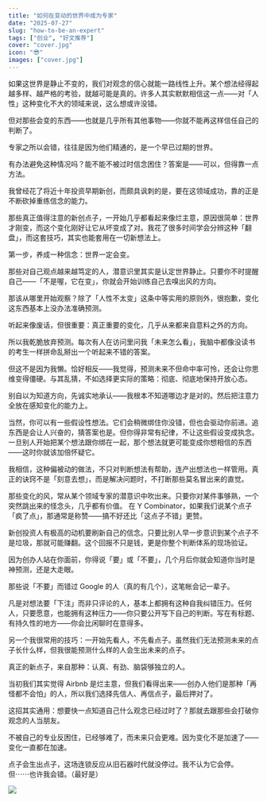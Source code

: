 ```yaml
---
title: "如何在变动的世界中成为专家"
date: "2025-07-27"
slug: "how-to-be-an-expert"
tags: ["创业", "好文推荐"]
cover: "cover.jpg"
icon: "😎"
images: ["cover.jpg"]
---
```

如果这世界是静止不变的，我们对观念的信心就能一路线性上升。某个想法经得起越多样、越严格的考验，就越可能是真的。许多人其实默默相信这一点——对「人性」这种变化不大的领域来说，这么想或许没错。



但对那些会变的东西——也就是几乎所有其他事物——你就不能再这样信任自己的判断了。



专家之所以会错，往往是因为他们精通的，是一个早已过期的世界。



有办法避免这种情况吗？能不能不被过时信念困住？答案是——可以，但得靠一点方法。



我曾经花了将近十年投资早期新创，而颇具讽刺的是，要在这领域成功，靠的正是不断砍掉重练信念的能力。



那些真正值得注意的新创点子，一开始几乎都看起来像烂主意，原因很简单：世界才刚变，而这个变化刚好让它从坏变成了对。我花了很多时间学会分辨这种「翻盘」，而这套技巧，其实也能套用在一切新想法上。



第一步，养成一种信念：世界一定会变。



那些对自己观点越来越笃定的人，潜意识里其实是认定世界静止。只要你不时提醒自己——「不是喔，它在变」，你就会开始训练自己去嗅出风的方向。



那该从哪里开始观察？除了「人性不太变」这条中等实用的原则外，很抱歉，变化这东西基本上没办法准确预测。



听起来像废话，但很重要：真正重要的变化，几乎从来都来自意料之外的方向。



所以我乾脆放弃预测。每次有人在访问里问我「未来怎么看」，我脑中都像没读书的考生一样拼命乱掰出一个听起来不错的答案。



但这不是因为我懒。恰好相反——我觉得，预测未来不但命中率可怜，还会让你思维变得僵硬。与其乱猜，不如选择更实际的策略：彻底、彻底地保持开放心态。



别自以为知道方向，先诚实地承认——我根本不知道哪边才是对的。然后把注意力全放在感知变化的能力上。



当然，你可以有一些假设性想法。它们会稍微绑住你没错，但也会驱动你前进。追东西是会让人兴奋的，猜答案也是。但你得非常有纪律，不让这些假设变成执念。
一旦别人开始把某个想法跟你绑在一起，那个想法就更可能变成你想相信的东西——这时你就该加倍怀疑它。



我相信，这种偏被动的做法，不只对判断想法有帮助，连产出想法也一样管用。真正的诀窍不是「刻意去想」，而是解决问题时，不打断那些莫名冒出来的直觉。



那些变化的风，常从某个领域专家的潜意识中吹出来。只要你对某件事够熟，一个突然跳出来的怪念头，几乎都有价值。
在 Y Combinator，如果我们说某个点子「疯了点」，那通常是称赞——搞不好还比「这点子不错」更赞。



新创投资人有极高的动机要刷新自己的信念。只要比别人早一步意识到某个点子不是垃圾，那就可能赚翻。这个回报不只是钱，更是你整个判断体系的现场验证。



因为创办人站在你面前，你得说「要」或「不要」，几个月后你就会知道你当时是神预测，还是大走眼。



那些说「不要」而错过 Google 的人（真的有几个），这笔帐会记一辈子。



凡是对想法要「下注」而非只评论的人，基本上都拥有这种自我纠错压力。任何人，只要愿意，也能拥有这种压力——你只要公开写下自己的判断。写在有标题、有持久性的地方——你会比闲聊时在意得多。



另一个我很常用的技巧：一开始先看人，不先看点子。虽然我们无法预测未来的点子长什么样，但我很能预测什么样的人会生出未来的点子。



真正的新点子，来自那种：认真、有劲、脑袋够独立的人。



当初我们其实觉得 Airbnb 是烂主意，但我们看得出来——创办人他们是那种「再怪都不会怕」的人，所以我们选择先信人、再信点子，最后押对了。



这招其实通用：想要快一点知道自己什么观念已经过时了？那就去跟那些会打破你观念的人当朋友。



不被自己的专业反困住，已经够难了，而未来只会更难。因为变化不是加速了——变化一直都在加速。



点子会生出点子，这场连锁反应从旧石器时代就没停过。我不认为它会停。
但⋯⋯也许我会错。（最好是）




![](https://prod-files-secure.s3.us-west-2.amazonaws.com/112d0858-5090-4d34-a606-b75eb8d65fd2/46476355-9cf3-4e99-9b7a-3531bc426380/1000202064.png?X-Amz-Algorithm=AWS4-HMAC-SHA256&X-Amz-Content-Sha256=UNSIGNED-PAYLOAD&X-Amz-Credential=ASIAZI2LB466WWTP4IY3%2F20250803%2Fus-west-2%2Fs3%2Faws4_request&X-Amz-Date=20250803T171242Z&X-Amz-Expires=3600&X-Amz-Security-Token=IQoJb3JpZ2luX2VjEPj%2F%2F%2F%2F%2F%2F%2F%2F%2F%2FwEaCXVzLXdlc3QtMiJHMEUCIAqx0uyxlqEtgH%2FcjHIEbWZa90bvfhPRI%2Fer3wiOXWmfAiEAwaDg57U%2BroGpDcDwzFgi67s5OgMBNFDCbLqaPb9mI4Uq%2FwMIMRAAGgw2Mzc0MjMxODM4MDUiDMhgEsuc0ZSGWgmI9ircA4QEYEYWGoU%2FjFcWUsFNrngzrq1vFjhNEnd4WMqDg9Qm2hCXZqjuPQmwKtB7ZbtHrCVHjSX1nlXrKBphF6%2FnXL98k4g%2Fa%2BRbYau1baIsuD4vhwwJtk3aUEPIcqN0yHmJolKU6b6ocuJfLZ1C4icdPvGGKwtOipTEcxbY2oU8eH73%2BjiAUw3%2FGn36FZKc9vSQedxhoLqcyy28GQETHi7AaJXFKCa7CaakHqcZwcBjHk%2FEdHlo%2F4KlMbTkajMFsl7m13h6VpM89DoEe%2FY4iQetbKUBLRhlpeLUjoEJcA011RMp4%2B7DaOlGnXBstlAuzaLHc28a8M5vjPuZ3eHA%2BRp2h%2Bt3k9A2AH0jzZbBAkLu6%2BNtBzH%2Bio62R5ZOOBstc0DOiuGwdcQbDut7Mw%2BaHeIDBPZLYv8EUtt4wtT60wW1IuLNRL6qw88aSVwc%2B6X1xLVr43eJ8C3g9NKR0zmOiidajnppfU6k2Lmar3mhUXNDAsrmvYAX%2BvWVM%2Fhb0W2Yv5K8ri6zmANJhnXixpij5oeiiYCpjgxGKAZeVUJTI%2BStuqyW8n5gIE8DNqaeYCREsJ8irgfXtahm23AWPXUtv9YF1k49HrnpygEQ1IiRdgk46Hu6wlHpulRwfRwB2ZmAMLWSvsQGOqUB52Z1%2FSeTqtgCDsRUGySxCb6%2BvktDwZNmokeNdehjj%2FtJmECwNcNvl87p67WESQiS8y4KppTj4CZ4vi7hV2o8TEBl4JCBREuNxs%2Bq6EMrpIA2rYhAMXDWUCVTM%2B8aoan9GxPM7vkmi%2BJz7Osa%2BA0tdUpAxDhKGkALMomKUjsle29Vjws6%2FMQq8RGFPTZ617cefwxLgiT2Giu5uVkA4ZPhRp1sEcRi&X-Amz-Signature=fdf93acd3efd0a5f40db3274563ddeec8f3eff6e426bbab5473092be699cea26&X-Amz-SignedHeaders=host&x-amz-checksum-mode=ENABLED&x-id=GetObject)

